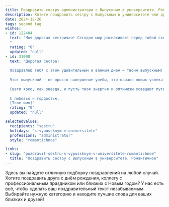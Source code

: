 ```yaml
---
title: Поздравить сестру администратора с Выпускным в университете. Романтичное
description: Хотите поздравить сестру с Выпускным в университете или другим праздником? Наш ИИ создаст незабываемое поздравление, а вы обязательно выделитесь среди других.  
date: 2024-12-26
tags: second tag
wishes:
- id: 122404
  text: "Моя дорогая сестричка! Сегодня мир распахивает перед тобой свои объятия, и ты, словно прекрасная птица, готова к взлёту!  Выпускной из университета – это не просто окончание учёбы, это начало твоей собственной, удивительной истории.  Твоя профессия администратора – это призвание,  способность организовывать и создавать красоту,  и я уверена, что ты будешь сиять на своем рабочем месте, как звезда. Пусть  твоя жизнь будет наполнена радостью, любовью и успехом,  а каждое утро начинается с волшебного предвкушения новых свершений.  Поздравляю тебя с этим прекрасным днём, моя любимая сестра!
  "
  rating: "0"
  updated: "null"
- id: 31008
  text: "Дорогая сестра!
  
  Поздравляю тебя с этим удивительным и важным днем — твоим выпускным! Ты прошла долгий путь, и вот, наконец, настал момент, когда мечты становятся реальностью. Ты стала настоящим профессионалом в своей области — администратором, и я горжусь тобой искренне и бесконечно.
  
  Этот выпускной — не просто завершение учебы, это начало новых увлекательных приключений! Пусть каждый день дарит тебе новые свершения, вдохновение и счастье. Ты способна на многое, и я уверена, что впереди тебя ждут великие дела.
  
  Свети ярко, как звезда, и пусть твоя энергия и оптимизм освещают путь всем вокруг. Желаю любви, счастья и удачи на каждом шагу. Ты достойна самого лучшего, и я не сомневаюсь, что счастье будет с тобой на каждом этапе жизни.
  
  С любовью и гордостью,
  [Твое имя]"
  rating: "0"
  updated: "null"

selectedValues:
  recipients: "sestru"
  holidays: "s-vypussknym-v-universitete"
  professions: "administrator"
  style: "romantichnoe"

links:
- slug: "pozdravit-sestru-s-vypussknym-v-universitete-romantichnoe"
  title: "Поздравить сестру с Выпускным в университете. Романтичное"
---
```


Здесь вы найдете отличную подборку поздравлений на любой случай.
Хотите поздравить друга с днём рождения, коллегу с профессиональным праздником или близких с Новым годом? У нас есть всё, чтобы сделать ваш поздравительный текст незабываемым. Выбирайте нужную категорию и находите лучшие слова для ваших близких и друзей!
